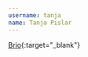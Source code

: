---username: tanjaname: Tanja Pislar---[Brio](http://heroesneverpanic.com/brio/){:target="_blank"}